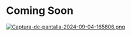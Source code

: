 ﻿# Coming Soon
[![Captura-de-pantalla-2024-09-04-165806.png](https://i.postimg.cc/WpfrTWdp/Captura-de-pantalla-2024-09-04-165806.png)](https://postimg.cc/8sMsbbdx)
